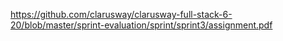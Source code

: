 https://github.com/clarusway/clarusway-full-stack-6-20/blob/master/sprint-evaluation/sprint/sprint3/assignment.pdf


